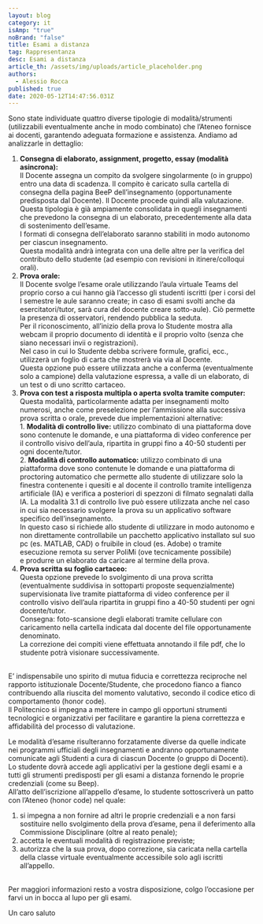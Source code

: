 ```yaml
---
layout: blog
category: it
isAmp: "true"
noBrand: "false"
title: Esami a distanza
tag: Rappresentanza
desc: Esami a distanza
article_th: /assets/img/uploads/article_placeholder.png
authors:
  - Alessio Rocca
published: true
date: 2020-05-12T14:47:56.031Z
---
```

Sono state individuate quattro diverse tipologie di modalità/strumenti (utilizzabili eventualmente anche in modo combinato) che l’Ateneo fornisce ai docenti, garantendo adeguata formazione e assistenza. Andiamo ad analizzarle in dettaglio:

1. **Consegna di elaborato, assignment, progetto, essay (modalità asincrona):**\
   Il Docente assegna un compito da svolgere singolarmente (o in gruppo) entro una data di scadenza. Il compito è caricato sulla cartella di consegna della pagina BeeP dell’insegnamento (opportunamente predisposta dal Docente). Il Docente procede quindi alla valutazione.\
   Questa tipologia è già ampiamente consolidata in quegli insegnamenti che prevedono la consegna di un elaborato, precedentemente alla data di sostenimento dell’esame.\
   I formati di consegna dell’elaborato saranno stabiliti in modo autonomo per ciascun insegnamento.\
   Questa modalità andrà integrata con una delle altre per la verifica del contributo dello studente (ad esempio con revisioni in itinere/colloqui orali).
2. **Prova orale:**\
   Il Docente svolge l’esame orale utilizzando l’aula virtuale Teams del proprio corso a cui hanno già l’accesso gli studenti iscritti (per i corsi del I semestre le aule saranno create; in caso di esami svolti anche da esercitatori/tutor, sarà cura del docente creare sotto-aule). Ciò permette la presenza di osservatori, rendendo pubblica la seduta.\
   Per il riconoscimento, all’inizio della prova lo Studente mostra alla webcam il proprio documento di identità e il proprio volto (senza che siano necessari invii o registrazioni).\
   Nel caso in cui lo Studente debba scrivere formule, grafici, ecc., utilizzerà un foglio di carta che mostrerà via via al Docente.\
   Questa opzione può essere utilizzata anche a conferma (eventualmente solo a campione) della valutazione espressa, a valle di un elaborato, di un test o di uno scritto cartaceo.
3. **Prova con test a risposta multipla o aperta svolta tramite computer:**\
   Questa modalità, particolarmente adatta per insegnamenti molto numerosi, anche come preselezione per l’ammissione alla successiva prova scritta o orale, prevede due implementazioni alternative:\
   1. **Modalità di controllo live:** utilizzo combinato di una piattaforma dove sono contenute le domande, e una piattaforma di video conference per il controllo visivo dell’aula, ripartita in gruppi fino a 40-50 studenti per ogni docente/tutor.\
   2. **Modalità di controllo automatico:** utilizzo combinato di una piattaforma dove sono contenute le domande e una piattaforma di proctoring automatico che permette allo studente di utilizzare solo la finestra contenente i quesiti e al docente il controllo tramite intelligenza artificiale (IA) e verifica a posteriori di spezzoni di filmato segnalati dalla IA. La modalità 3.1 di controllo live può essere utilizzata anche nel caso in cui sia necessario svolgere la prova su un applicativo software specifico dell’insegnamento.\
   In questo caso si richiede allo studente di utilizzare in modo autonomo e non direttamente controllabile un pacchetto applicativo installato sul suo pc (es. MATLAB, CAD) o fruibile in cloud (es. Adobe) o tramite esecuzione remota su server PoliMi (ove tecnicamente possibile) e produrre un elaborato da caricare al termine della prova.
4. **Prova scritta su foglio cartaceo:**\
   Questa opzione prevede lo svolgimento di una prova scritta (eventualmente suddivisa in sottoparti proposte sequenzialmente) supervisionata live tramite piattaforma di video conference per il controllo visivo dell’aula ripartita in gruppi fino a 40-50 studenti per ogni docente/tutor.\
   Consegna: foto-scansione degli elaborati tramite cellulare con caricamento nella cartella indicata dal docente del file opportunamente denominato.\
   La correzione dei compiti viene effettuata annotando il file pdf, che lo studente potrà visionare successivamente.

\
E’ indispensabile uno spirito di mutua fiducia e correttezza reciproche nel rapporto istituzionale Docente/Studente, che procedono fianco a fianco contribuendo alla riuscita del momento valutativo, secondo il codice etico di comportamento (honor code).\
Il Politecnico si impegna a mettere in campo gli opportuni strumenti tecnologici e organizzativi per facilitare e garantire la piena correttezza e affidabilità del processo di valutazione.

Le modalità d’esame risulteranno forzatamente diverse da quelle indicate nei programmi ufficiali degli insegnamenti e andranno opportunamente comunicate agli Studenti a cura di ciascun Docente (o gruppo di Docenti).\
Lo studente dovrà accede agli applicativi per la gestione degli esami e a tutti gli strumenti predisposti per gli esami a distanza fornendo le proprie credenziali (come su Beep).\
All’atto dell’iscrizione all’appello d’esame, lo studente sottoscriverà un patto con l’Ateneo (honor code) nel quale:

1. si impegna a non fornire ad altri le proprie credenziali e a non farsi sostituire nello svolgimento della prova d’esame, pena il deferimento alla Commissione Disciplinare (oltre al reato penale);
2. accetta le eventuali modalità di registrazione previste;
3. autorizza che la sua prova, dopo correzione, sia caricata nella cartella della classe virtuale eventualmente accessibile solo agli iscritti all’appello.

\
Per maggiori informazioni resto a vostra disposizione, colgo l’occasione per farvi un in bocca al lupo per gli esami.

Un caro saluto